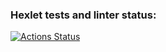 ### Hexlet tests and linter status:
[![Actions Status](https://github.com/DiegoHLZ/frontend-project-103/actions/workflows/hexlet-check.yml/badge.svg)](https://github.com/DiegoHLZ/frontend-project-103/actions)